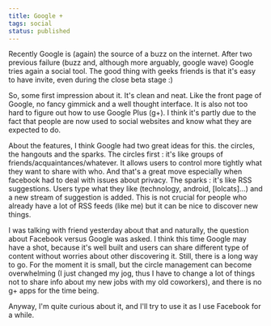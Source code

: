 ```yaml
---
title: Google +
tags: social
status: published
---
```


Recently Google is (again) the source of a buzz on the internet. After two previous failure (buzz and, although more arguably, google wave) Google tries again a social tool. The good thing with geeks friends is that it's easy to have invite, even during the close beta stage :)

So, some first impression about it. It's clean and neat. Like the front page of Google, no fancy gimmick and a well thought interface. It is also not too hard to figure out how to use Google Plus (g+). I think it's partly due to the fact that people are now used to social websites and know what they are expected to do.

About the features, I think Google had two great ideas for this. the circles, the hangouts and the sparks.
The circles first : it's like groups of friends/acquaintances/whatever. It allows users to control more tightly what they want to share with who. And that's a great move especially when facebook had to deal with issues about privacy.
The sparks : it's like RSS suggestions.  Users type what they like (technology, android, [lolcats]...) and a new stream of suggestion is added. This is not crucial for people who already have a lot of RSS feeds (like me) but it can be nice to discover new things.

I was talking with friend yesterday about that and naturally, the question about Facebook versus Google was asked. I think this time Google may have a shot, because it's well built and users can share different type of content without worries about other discovering it. Still, there is a long way to go. For the moment it is small, but the circle management can become overwhelming (I just changed my jog, thus I have to change a lot of things not to share info about my new jobs with my old coworkers), and there is no g+ apps for the time being.

Anyway, I'm quite curious about it, and I'll try to use it as I use Facebook for a while.
